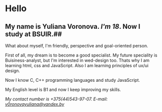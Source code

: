 # Hello #

## My name is **Yuliana Voronova**. *I'm 18*. Now I study at **BSUIR**.##


 

What about myself, I'm friendly, perspective and goal-oriented person.



First of all, my dream is to become a good specialist. My future speciality is Buisiness-analyst, but I'm interested in wed-design too.
Thats why I am learning html, css and JavaScript. Also I am learning principles of ux/ui design.

Now I know C, C++ programming languages and study JavaScript.

My English level is B1 and now I keep improving my skills.


*My contact number is +375(44)543-97-07.*
*E-mail: v0ronovayuliana@yandex.by*

